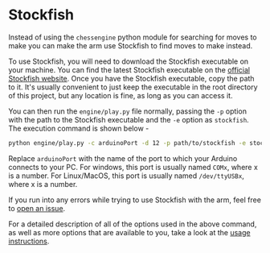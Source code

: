 # Stockfish
Instead of using the `chessengine` python module for searching for moves to make you can make the arm use Stockfish to find moves to make instead.

To use Stockfish, you will need to download the Stockfish executable on your machine. You can find the latest Stockfish executable on the [official Stockfish website](https://stockfishchess.org/download/). Once you have the Stockfish executable, copy the path to it. It's usually convenient to just keep the executable in the root directory of this project, but any location is fine, as long as you can access it.

You can then run the `engine/play.py` file normally, passing the `-p` option with the path to the Stockfish executable and the `-e` option as `stockfish`. The execution command is shown below -


```bash
python engine/play.py -c arduinoPort -d 12 -p path/to/stockfish -e stockfish
```

Replace `arduinoPort` with the name of the port to which your Arduino connects to your PC. For windows, this port is usually named `COMx`, where x is a number. For Linux/MacOS, this port is usually named `/dev/ttyUSBx`, where x is a number.

If you run into any errors while trying to use Stockfish with the arm, feel free to [open an issue](https://github.com/hrushikeshrv/charm/issues).

For a detailed description of all of the options used in the above command, as well as more options that are available to you, take a look at the [usage instructions](./usage.md).
